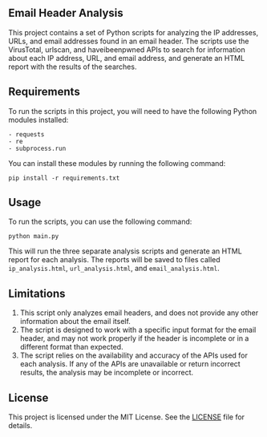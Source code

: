 ## Email Header Analysis

This project contains a set of Python scripts for analyzing the IP addresses, URLs, and email addresses found in an email header. The scripts use the VirusTotal, urlscan, and haveibeenpwned APIs to search for information about each IP address, URL, and email address, and generate an HTML report with the results of the searches.

## Requirements

To run the scripts in this project, you will need to have the following Python modules installed:

```
- requests
- re
- subprocess.run
```

You can install these modules by running the following command:

```
pip install -r requirements.txt
```

## Usage

To run the scripts, you can use the following command:

```
python main.py
```

This will run the three separate analysis scripts and generate an HTML report for each analysis. The reports will be saved to files called `ip_analysis.html`, `url_analysis.html`, and `email_analysis.html`.

## Limitations

1. This script only analyzes email headers, and does not provide any other information about the email itself.
2. The script is designed to work with a specific input format for the email header, and may not work properly if the header is incomplete or in a different format than expected.
3. The script relies on the availability and accuracy of the APIs used for each analysis. If any of the APIs are unavailable or return incorrect results, the analysis may be incomplete or incorrect.

## License

This project is licensed under the MIT License. See the [LICENSE](https://github.com/spinout8121/email_header_analysis/blob/main/LICENSE) file for details.
